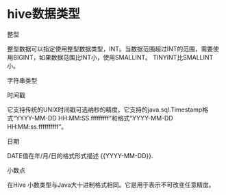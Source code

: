 # hive数据类型

整型

整型数据可以指定使用整型数据类型，INT。当数据范围超过INT的范围，需要使用BIGINT，如果数据范围比INT小，使用SMALLINT。 TINYINT比SMALLINT小。

字符串类型

时间戳



它支持传统的UNIX时间戳可选纳秒的精度。它支持的java.sql.Timestamp格式“YYYY-MM-DD HH:MM:SS.fffffffff”和格式“YYYY-MM-DD HH:MM:ss.ffffffffff”。



日期



DATE值在年/月/日的格式形式描述 {{YYYY-MM-DD}}.



小数点



在Hive 小数类型与Java大十进制格式相同。它是用于表示不可改变任意精度。

